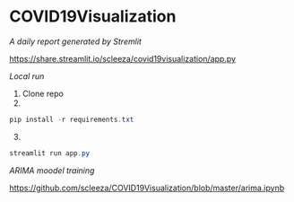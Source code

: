 # COVID19Visualization

*A daily report generated by Stremlit* 

https://share.streamlit.io/scleeza/covid19visualization/app.py 

*Local run*
1. Clone repo
2. 
```powershell
pip install -r requirements.txt 
```
3.
```powershell
streamlit run app.py
```


*ARIMA moodel training*

https://github.com/scleeza/COVID19Visualization/blob/master/arima.ipynb
